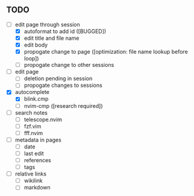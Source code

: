 ## TODO

- [ ] edit page through session
  - [x] autoformat to add id ([BUGGED])
  - [x] edit title and file name
  - [x] edit body
  - [x] propogate change to page ([optimization: file name lookup before loop])
  - [ ] propogate change to other sessions
- [ ] edit page
  - [ ] deletion pending in session
  - [ ] propogate changes to sessions
- [x] autocomplete
  - [x] blink.cmp
  - [ ] nvim-cmp ([research required])
- [ ] search notes
  - [ ] telescope.nvim
  - [ ] fzf.vim
  - [ ] fff.nvim
- [ ] metadata in pages
  - [ ] date
  - [ ] last edit
  - [ ] references
  - [ ] tags
- [ ] relative links
  - [ ] wikilink
  - [ ] markdown
